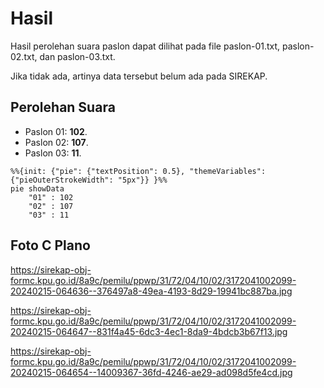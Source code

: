 # Hasil

Hasil perolehan suara paslon dapat dilihat pada file paslon-01.txt, paslon-02.txt, dan paslon-03.txt.

Jika tidak ada, artinya data tersebut belum ada pada SIREKAP.

## Perolehan Suara

 * Paslon 01: **102**.
 * Paslon 02: **107**.
 * Paslon 03: **11**.

```mermaid
%%{init: {"pie": {"textPosition": 0.5}, "themeVariables": {"pieOuterStrokeWidth": "5px"}} }%%
pie showData
    "01" : 102
    "02" : 107
    "03" : 11
```
## Foto C Plano

https://sirekap-obj-formc.kpu.go.id/8a9c/pemilu/ppwp/31/72/04/10/02/3172041002099-20240215-064636--376497a8-49ea-4193-8d29-19941bc887ba.jpg

https://sirekap-obj-formc.kpu.go.id/8a9c/pemilu/ppwp/31/72/04/10/02/3172041002099-20240215-064647--831f4a45-6dc3-4ec1-8da9-4bdcb3b67f13.jpg

https://sirekap-obj-formc.kpu.go.id/8a9c/pemilu/ppwp/31/72/04/10/02/3172041002099-20240215-064654--14009367-36fd-4246-ae29-ad098d5fe4cd.jpg
